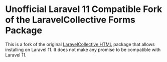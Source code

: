# Unofficial Laravel 11 Compatible Fork of the LaravelCollective Forms Package

This is a fork of the original [LaravelCollective HTML](https://github.com/LaravelCollective/html/) package that allows installing on Laravel 11.
It does not make any promise to be compatible with Laravel 11.